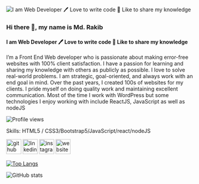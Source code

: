 
![I am Web Developer 🖊️ Love to write code 🎤 Like to share my knowledge](https://avatars.githubusercontent.com/u/78214940?v=4)
### Hi there 👋, my name is Md. Rakib
#### I am Web Developer 🖊️ Love to write code 🎤 Like to share my knowledge

I’m a Front End Web developer who is passionate about making error-free websites with 100% client satisfaction. I have a passion for learning and sharing my knowledge with others as publicly as possible. I love to solve real-world problems. I am strategic, goal-oriented, and always work with an end goal in mind. Over the past years, I created 100s of websites for my clients. I pride myself on doing quality work and maintaining excellent communication. Most of the time I work with WordPress but some technologies I enjoy working with include ReactJS, JavaScript as well as nodeJS

![Profile views](https://gpvc.arturio.dev/rakib2944) 

Skills:  HTML5 / CSS3/Bootstrap5/JavaScript/react/nodeJS

[<img src='https://cdn.jsdelivr.net/npm/simple-icons@3.0.1/icons/github.svg' alt='github' height='40'>](https://github.com/rakib2944)  [<img src='https://cdn.jsdelivr.net/npm/simple-icons@3.0.1/icons/linkedin.svg' alt='linkedin' height='40'>](https://www.linkedin.com/in/https://www.linkedin.com/in/md-rakib-1628a9207//)  [<img src='https://cdn.jsdelivr.net/npm/simple-icons@3.0.1/icons/instagram.svg' alt='instagram' height='40'>](https://www.instagram.com/rakib.5531/)  [<img src='https://cdn.jsdelivr.net/npm/simple-icons@3.0.1/icons/icloud.svg' alt='website' height='40'>](https://devmdrakib.com/)  

[![Top Langs](https://github-readme-stats.vercel.app/api/top-langs/?username=rakib2944)](https://github.com/anuraghazra/github-readme-stats)

![GitHub stats](https://github-readme-stats.vercel.app/api?username=rakib2944&show_icons=true)  

 
